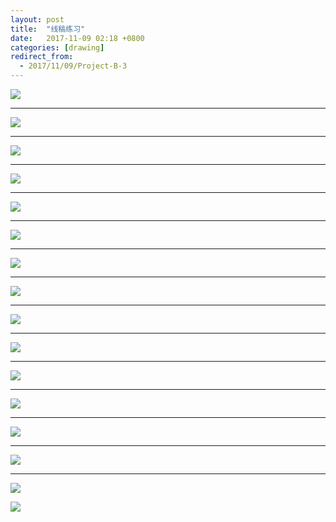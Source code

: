 ```yaml
---
layout: post
title:  "线稿练习"
date:   2017-11-09 02:18 +0800
categories: [drawing]
redirect_from:
  - 2017/11/09/Project-B-3
---
```


![](https://wx1.sinaimg.cn/mw690/698f3196gy1flb7bumv0pj22e036onpd.jpg)



---



![](https://wx3.sinaimg.cn/mw690/698f3196gy1flb7bvv2fvj22e036ohdt.jpg)



---



![](https://wx2.sinaimg.cn/mw690/698f3196gy1flb5yxmk7sj20qo0zkdk8.jpg)



---



![](https://wx3.sinaimg.cn/mw690/698f3196gy1flb5z81jz3j20qo0zkn1h.jpg)



---



![](https://wx4.sinaimg.cn/mw690/698f3196gy1flb5zivgyfj20qo0zkq75.jpg)



---



![](https://wx2.sinaimg.cn/mw690/698f3196gy1flb5zrytw5j20qo0zkae3.jpg)



---



![](https://wx3.sinaimg.cn/mw690/698f3196gy1flb5yf4oicj20qo0zktcw.jpg)



---

![](https://wx2.sinaimg.cn/mw690/698f3196gy1fl9itu8kcaj20qo0qoq60.jpg)





------





![](https://wx3.sinaimg.cn/mw690/698f3196gy1fl9iu5fjutj20qo0zkdki.jpg)





------





![](https://wx2.sinaimg.cn/mw690/698f3196gy1fl9wuklkmwj22e036oe81.jpg)







------





![](https://wx3.sinaimg.cn/mw690/698f3196gy1fl9wulwsx6j22e036onpd.jpg)





------





![](https://wx1.sinaimg.cn/mw690/698f3196gy1fl9wunofkqj22e036ohdt.jpg)





------





![](https://wx1.sinaimg.cn/mw690/698f3196gy1fl8qku6tr6j20t016aq3s.jpg)





------



![](https://wx4.sinaimg.cn/mw690/698f3196gy1fldm30ho0sj21kw23wqf0.jpg)

------



![](https://wx4.sinaimg.cn/mw690/698f3196gy1fldm32ud2nj21kw23wk1o.jpg)



![](https://wx1.sinaimg.cn/mw690/698f3196gy1fldm32ki9rj21kw23wk2c.jpg)